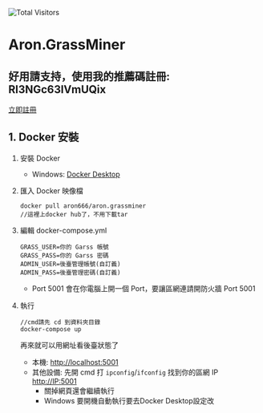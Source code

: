 ![Total Visitors](https://komarev.com/ghpvc/?username=aron-666miner&color=green)

# Aron.GrassMiner

## 好用請支持，使用我的推薦碼註冊: RI3NGc63lVmUQix
[立即註冊](https://app.getgrass.io/register/?referralCode=RI3NGc63lVmUQix)

## 1. Docker 安裝
1. 安裝 Docker
   - Windows: [Docker Desktop](https://www.docker.com/products/docker-desktop/)

2. 匯入 Docker 映像檔 
   ```
   docker pull aron666/aron.grassminer
   //這裡上docker hub了，不用下載tar
   ```

3. 編輯 docker-compose.yml
   ```
   GRASS_USER=你的 Garss 帳號
   GRASS_PASS=你的 Garss 密碼
   ADMIN_USER=後臺管理帳號(自訂義)
   ADMIN_PASS=後臺管理密碼(自訂義)
   ```

   - Port 5001 會在你電腦上開一個 Port，要讓區網連請開防火牆 Port 5001

4. 執行
   ```
   //cmd請先 cd 到資料夾目錄
   docker-compose up
   ```
   再來就可以用網址看後臺狀態了

   - 本機: [http://localhost:5001](http://localhost:5001)
   - 其他設備: 先開 cmd 打 `ipconfig`/`ifconfig` 找到你的區網 IP [http://IP:5001](http://IP:5001)
     - 關掉網頁還會繼續執行
     - Windows 要開機自動執行要去Docker Desktop設定改

